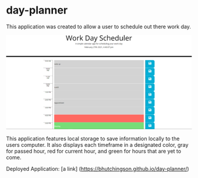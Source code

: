 # day-planner

This application was created to allow a user to schedule out there work day.

![screenshot](assets/images/applicationScreenshot.png)

This application features local storage to save information locally to the users computer. It also displays each timeframe in a designated color, gray for passed hour, red for current hour, and green for hours that are yet to come.


Deployed Application:
[a link] (https://bhutchingson.github.io/day-planner/)



